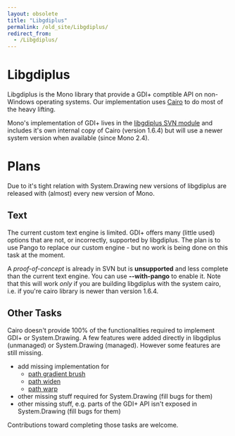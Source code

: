 ```yaml
---
layout: obsolete
title: "Libgdiplus"
permalink: /old_site/Libgdiplus/
redirect_from:
  - /Libgdiplus/
---
```


Libgdiplus
==========

Libgdiplus is the Mono library that provide a GDI+ comptible API on non-Windows operating systems. Our implementation uses [Cairo](http://www.cairographics.org) to do most of the heavy lifting.

Mono's implementation of GDI+ lives in the [libgdiplus SVN module](http://anonsvn.mono-project.com/viewvc/trunk/libgdiplus/) and includes it's own internal copy of Cairo (version 1.6.4) but will use a newer system version when available (since Mono 2.4).

Plans
=====

Due to it's tight relation with System.Drawing new versions of libgdiplus are released with (almost) every new version of Mono.

Text
----

The current custom text engine is limited. GDI+ offers many (little used) options that are not, or incorrectly, supported by libgdiplus. The plan is to use Pango to replace our custom engine - but no work is being done on this task at the moment.

A *proof-of-concept* is already in SVN but is **unsupported** and less complete than the current text engine. You can use **--with-pango** to enable it. Note that this will work *only* if you are building libgdiplus with the system cairo, i.e. if you're cairo library is newer than version 1.6.4.

Other Tasks
-----------

Cairo doesn't provide 100% of the functionalities required to implement GDI+ or System.Drawing. A few features were added directly in libgdiplus (unmanaged) or System.Drawing (managed). However some features are still missing.

-   add missing implementation for
    -   [path gradient brush](https://bugzilla.novell.com/show_bug.cgi?id=321034)
    -   [path widen](https://bugzilla.novell.com/show_bug.cgi?id=320856)
    -   [path warp](https://bugzilla.novell.com/show_bug.cgi?id=400775)
-   other missing stuff required for System.Drawing (fill bugs for them)
-   other missing stuff, e.g. parts of the GDI+ API isn't exposed in System.Drawing (fill bugs for them)

Contributions toward completing those tasks are welcome.


